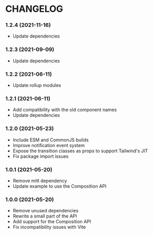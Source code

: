 # CHANGELOG

<a name="1.2.4"></a>

### 1.2.4 (2021-11-16)

- Update dependencies

<a name="1.2.3"></a>

### 1.2.3 (2021-09-09)

- Update dependencies

<a name="1.2.2"></a>

### 1.2.2 (2021-06-11)

- Update rollup modules

<a name="1.2.1"></a>

### 1.2.1 (2021-06-11)

- Add compatibility with the old component names
- Update dependencies

<a name="1.2.0"></a>

### 1.2.0 (2021-05-23)

- Include ESM and CommonJS builds
- Improve notification event system
- Expose the transition classes as props to support Tailwind's JIT
- Fix package import issues

<a name="1.0.1"></a>

### 1.0.1 (2021-05-20)

- Remove mitt dependency
- Update example to use the Composition API

<a name="1.0.0"></a>

### 1.0.0 (2021-05-20)

- Remove unused dependencies
- Rewrite a small part of the API
- Add support for the Composition API
- Fix incompatibility issues with Vite
